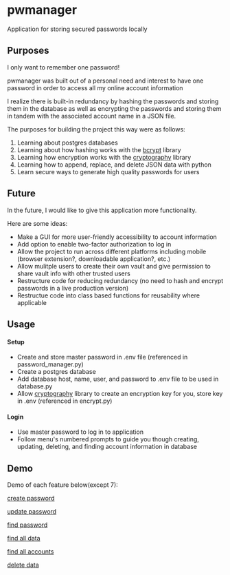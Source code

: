 # pwmanager
Application for storing secured passwords locally

## Purposes
I only want to remember one password!

pwmanager was built out of a personal need and interest to have one password in order to access all my online account information

I realize there is built-in redundancy by hashing the passwords and storing them in 
the database as well as encrypting the passwords and storing them in tandem with 
the associated account name in a JSON file. 

The purposes for building the project this way were as follows:
1. Learning about postgres databases
2. Learning about how hashing works with the [bcrypt](https://pypi.org/project/bcrypt/) library
3. Learning how encryption works with the [cryptography](https://pypi.org/project/cryptography/) library
4. Learning how to append, replace, and delete JSON data with python
5. Learn secure ways to generate high quality passwords for users

## Future
In the future, I would like to give this application more functionality. 

Here are some ideas:
- Make a GUI for more user-friendly accessibility to account information
- Add option to enable two-factor authorization to log in
- Allow the project to run across different platforms including mobile (browser extension?, downloadable application?, etc.)
- Allow mulitple users to create their own vault and give permission to share vault info with other trusted users
- Restructure code for reducing redundancy (no need to hash and encrypt passwords in a live production version)
- Restructue code into class based functions for reusability where applicable

## Usage
#### Setup
- Create and store master password in .env file (referenced in password_manager.py)
- Create a postgres database
- Add database host, name, user, and password to .env file to be used in database.py
- Allow [cryptography](https://pypi.org/project/cryptography/) library to create an encryption key for you, store key in .env (referenced in encrypt.py)

#### Login
- Use master password to log in to application
- Follow menu's numbered prompts to guide you though creating, updating, deleting, and finding account information in database

## Demo
Demo of each feature below(except 7):

[create password](https://user-images.githubusercontent.com/70789983/121423250-0d1b9980-c93e-11eb-8e35-fa478903fa18.gif)

[update password](https://user-images.githubusercontent.com/70789983/121423272-1147b700-c93e-11eb-8e80-6503336eaf99.gif)

[find password](https://user-images.githubusercontent.com/70789983/121423282-16a50180-c93e-11eb-84b7-439e9b41a398.gif)

[find all data](https://user-images.githubusercontent.com/70789983/121423295-1ad11f00-c93e-11eb-82af-cf7cca5cd0be.gif)

[find all accounts](https://user-images.githubusercontent.com/70789983/121423322-20c70000-c93e-11eb-8531-5dad7ec158c3.gif)

[delete data](https://user-images.githubusercontent.com/70789983/121423338-245a8700-c93e-11eb-8d4c-dbaa64b58f0e.gif)